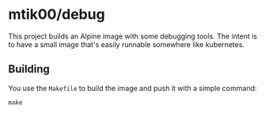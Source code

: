 # mtik00/debug

This project builds an Alpine image with some debugging tools.  The intent is
to have a small image that's easily runnable somewhere like kubernetes.

## Building

You use the `Makefile` to build the image and push it with a simple command:

    make
